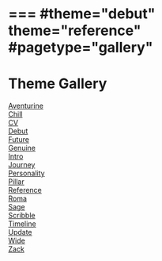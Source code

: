 ===
#theme="debut"
theme="reference"
#pagetype="gallery"
===
# Theme Gallery

[Aventurine](aventurine/index.html)  
[Chill](chill/index.html)  
[CV](cv/index.html)  
[Debut](debut/index.html)   
[Future](future/index.html)  
[Genuine](genuine/index.html)  
[Intro](intro/index.html)  
[Journey](journey/index.html)  
[Personality](personality/index.html)  
[Pillar](pillar/index.html)  
[Reference](reference/index.html)  
[Roma](roma/index.html)  
[Sage](sage/index.html)  
[Scribble](scribble/index.html)  
[Timeline](timeline/index.html)  
[Update](update/index.html)  
[Wide](wide/index.html)  
[Zack](zack/index.html)  





